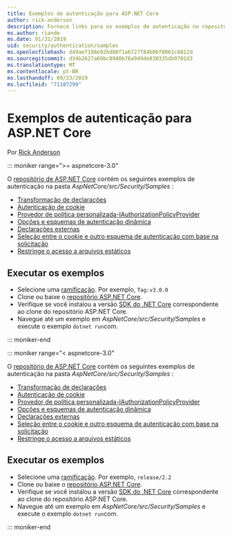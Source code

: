 ```yaml
---
title: Exemplos de autenticação para ASP.NET Core
author: rick-anderson
description: Fornece links para os exemplos de autenticação no repositório ASP.NET Core.
ms.author: riande
ms.date: 01/31/2019
uid: security/authentication/samples
ms.openlocfilehash: d49aef198e926d88f1a6727f84b06f0861c8812d
ms.sourcegitcommit: d34b2627a69bc8940b76a949de830335db9701d3
ms.translationtype: MT
ms.contentlocale: pt-BR
ms.lasthandoff: 09/23/2019
ms.locfileid: "71187290"
---
```

# <a name="authentication-samples-for-aspnet-core"></a>Exemplos de autenticação para ASP.NET Core

Por [Rick Anderson](https://twitter.com/RickAndMSFT)

::: moniker range=">= aspnetcore-3.0"

O [repositório de ASP.NET Core](https://github.com/aspnet/AspNetCore) contém os seguintes exemplos de autenticação na pasta *AspNetCore/src/Security/Samples* :

* [Transformação de declarações](https://github.com/aspnet/AspNetCore/tree/release/3.0/src/Security/samples/ClaimsTransformation)
* [Autenticação de cookie](https://github.com/aspnet/AspNetCore/tree/release/3.0/src/Security/samples/Cookies)
* [Provedor de política personalizada-IAuthorizationPolicyProvider](https://github.com/aspnet/AspNetCore/tree/release/3.0/src/Security/samples/CustomPolicyProvider)
* [Opções e esquemas de autenticação dinâmica](https://github.com/aspnet/AspNetCore/tree/release/3.0/src/Security/samples/DynamicSchemes)
* [Declarações externas](https://github.com/aspnet/AspNetCore/tree/release/3.0/src/Security/samples/Identity.ExternalClaims)
* [Seleção entre o cookie e outro esquema de autenticação com base na solicitação](https://github.com/aspnet/AspNetCore/tree/release/3.0/src/Security/samples/PathSchemeSelection)
* [Restringe o acesso a arquivos estáticos](https://github.com/aspnet/AspNetCore/tree/release/3.0/src/Security/samples/StaticFilesAuth)

## <a name="run-the-samples"></a>Executar os exemplos

* Selecione uma [ramificação](https://github.com/aspnet/AspNetCore). Por exemplo, `Tag:v3.0.0`
* Clone ou baixe o [repositório ASP.NET Core](https://github.com/aspnet/AspNetCore).
* Verifique se você instalou a versão [SDK do .NET Core](https://www.microsoft.com/net/download/all) correspondente ao clone do repositório ASP.NET Core.
* Navegue até um exemplo em *AspNetCore/src/Security/Samples* e execute o exemplo `dotnet run`com.

::: moniker-end

::: moniker range="< aspnetcore-3.0"

O [repositório de ASP.NET Core](https://github.com/aspnet/AspNetCore) contém os seguintes exemplos de autenticação na pasta *AspNetCore/src/Security/Samples* :

* [Transformação de declarações](https://github.com/aspnet/AspNetCore/tree/release/2.2/src/Security/samples/ClaimsTransformation)
* [Autenticação de cookie](https://github.com/aspnet/AspNetCore/tree/release/2.2/src/Security/samples/Cookies)
* [Provedor de política personalizada-IAuthorizationPolicyProvider](https://github.com/aspnet/AspNetCore/tree/release/2.2/src/Security/samples/CustomPolicyProvider)
* [Opções e esquemas de autenticação dinâmica](https://github.com/aspnet/AspNetCore/tree/release/2.2/src/Security/samples/DynamicSchemes)
* [Declarações externas](https://github.com/aspnet/AspNetCore/tree/release/2.2/src/Security/samples/Identity.ExternalClaims)
* [Seleção entre o cookie e outro esquema de autenticação com base na solicitação](https://github.com/aspnet/AspNetCore/tree/release/2.2/src/Security/samples/PathSchemeSelection)
* [Restringe o acesso a arquivos estáticos](https://github.com/aspnet/AspNetCore/tree/release/2.2/src/Security/samples/StaticFilesAuth)

## <a name="run-the-samples"></a>Executar os exemplos

* Selecione uma [ramificação](https://github.com/aspnet/AspNetCore). Por exemplo, `release/2.2`
* Clone ou baixe o [repositório ASP.NET Core](https://github.com/aspnet/AspNetCore).
* Verifique se você instalou a versão [SDK do .NET Core](https://www.microsoft.com/net/download/all) correspondente ao clone do repositório ASP.NET Core.
* Navegue até um exemplo em *AspNetCore/src/Security/Samples* e execute o exemplo `dotnet run`com.

::: moniker-end
